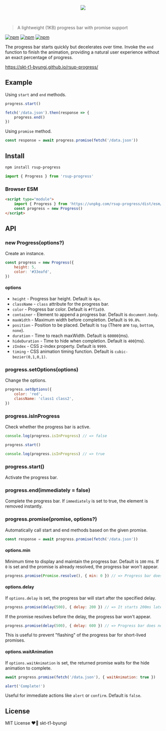 <div align="center">
    <img src="./logo.png">
</div>
<br><br>

> A lightweight (1KB) progress bar with promise support

[![npm](https://flat.badgen.net/npm/v/rsup-progress)](https://www.npmjs.com/package/rsup-progress)
[![npm](https://flat.badgen.net/bundlephobia/minzip/rsup-progress)](https://bundlephobia.com/result?p=rsup-progress)
[![npm](https://flat.badgen.net/npm/license/rsup-progress)](https://github.com/skt-t1-byungi/rsup-progress/blob/master/LICENSE)

The progress bar starts quickly but decelerates over time. Invoke the `end` function to finish the animation, providing a natural user experience without an exact percentage of progress.

https://skt-t1-byungi.github.io/rsup-progress/

## Example

Using `start` and `end` methods.

```js
progress.start()

fetch('/data.json').then(response => {
    progress.end()
})
```

Using `promise` method.

```js
const response = await progress.promise(fetch('/data.json'))
```

## Install

```sh
npm install rsup-progress
```

```js
import { Progress } from 'rsup-progress'
```

### Browser ESM

```html
<script type="module">
    import { Progress } from 'https://unpkg.com/rsup-progress/dist/esm/index.js'
    const progress = new Progress()
</script>
```

## API

### new Progress(options?)

Create an instance.

```js
const progress = new Progress({
    height: 5,
    color: '#33eafd',
})
```

#### options

-   `height` - Progress bar height. Default is `4px`.
-   `className` - `class` attribute for the progress bar.
-   `color` - Progress bar color. Default is `#ff1a59`.
-   `container` - Element to append a progress bar. Default is `document.body`.
-   `maxWidth` - Maximum width before completion. Default is `99.8%`.
-   `position` - Position to be placed. Default is `top` (There are `top`, `bottom`, `none`).
-   `duration` - Time to reach maxWidth. Default is `60000`(ms).
-   `hideDuration` - Time to hide when completion. Default is `400`(ms).
-   `zIndex` - CSS z-index property. Default is `9999`.
-   `timing` - CSS animation timing function. Default is `cubic-bezier(0,1,0,1)`.

### progress.setOptions(options)

Change the options.

```js
progress.setOptions({
    color: 'red',
    className: 'class1 class2',
})
```

### progress.isInProgress

Check whether the progress bar is active.

```js
console.log(progress.isInProgress) // => false

progress.start()

console.log(progress.isInProgress) // => true
```

### progress.start()

Activate the progress bar.

### progress.end(immediately = false)

Complete the progress bar. If `immediately` is set to true, the element is removed instantly.

### progress.promise(promise, options?)

Automatically call start and end methods based on the given promise.

```js
const response = await progress.promise(fetch('/data.json'))
```

#### options.min

Minimum time to display and maintain the progress bar. Default is `100` ms. If `0` is set and the promise is already resolved, the progress bar won't appear.

```js
progress.promise(Promise.resolve(), { min: 0 }) // => Progress bar does not appear.
```

#### options.delay

If `options.delay` is set, the progress bar will start after the specified delay.

```js
progress.promise(delay(500), { delay: 200 }) // => It starts 200ms later.
```

If the promise resolves before the delay, the progress bar won't appear.

```js
progress.promise(delay(500), { delay: 600 }) // => Progress bar does not appear.
```

This is useful to prevent "flashing" of the progress bar for short-lived promises.

#### options.waitAnimation

If `options.waitAnimation` is set, the returned promise waits for the hide animation to complete.

```js
await progress.promise(fetch('/data.json'), { waitAnimation: true })

alert('Complete!')
```

Useful for immediate actions like `alert` or `confirm`. Default is `false`.

## License

MIT License ❤️📝 skt-t1-byungi

